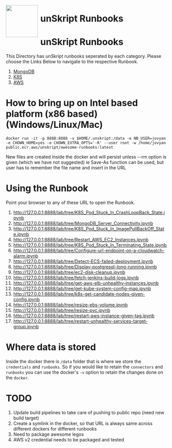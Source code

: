 [<img align="left" src="https://unskript.com/assets/favicon.png" width="100" height="100" style="padding-right: 5px">](https://unskript.com/assets/favicon.png)
<h1>unSkript Runbooks</h1>


# unSkript Runbooks

This Directory has unSkript runbooks seperated by each category. Please choose the Links Below to navigate to the respective Runbook.

1. [MongoDB](./mongodb/README.md)
2. [K8S](./k8s/README.md)
3. [AWS](./aws/README.md)


# How to bring up on Intel based platform (x86 based) (Windows/Linux/Mac)

```
docker run -it -p 8888:8888 -v $HOME/.unskript:/data -e NB_USER=jovyan -e CHOWN_HOME=yes -e CHOWN_EXTRA_OPTS='-R' --user root -w /home/jovyan public.ecr.aws/unskript/awesome-runbooks:latest
```

New files are created inside the docker and will persist unless --rm option is given (which we have not suggested)
ie
Save-As function can be used, but user has to remember the file name and insert in the URL


# Using the Runbook
Point your browser to any of these URL to open the Runbook.

1. http://127.0.0.1:8888/lab/tree/K8S_Pod_Stuck_In_CrashLoopBack_State.ipynb
2. http://127.0.0.1:8888/lab/tree/MongoDB_Server_Connectivity.ipynb
3. http://127.0.0.1:8888/lab/tree/K8S_Pod_Stuck_In_ImagePullBackOff_State.ipynb
4. http://127.0.0.1:8888/lab/tree/Restart_AWS_EC2_Instances.ipynb
5. http://127.0.0.1:8888/lab/tree/K8S_Pod_Stuck_In_Terminating_State.ipynb
6. http://127.0.0.1:8888/lab/tree/Configure-url-endpoint-on-a-cloudwatch-alarm.ipynb
7. http://127.0.0.1:8888/lab/tree/Detect-ECS-failed-deployment.ipynb
8. http://127.0.0.1:8888/lab/tree/Display-postgresql-long-running.ipynb
9. http://127.0.0.1:8888/lab/tree/ec2-disk-cleanup.ipynb
10. http://127.0.0.1:8888/lab/tree/fetch-jenkins-build-logs.ipynb
11. http://127.0.0.1:8888/lab/tree/get-aws-elb-unhealthy-instances.ipynb
12. http://127.0.0.1:8888/lab/tree/get-kube-system-config-map.ipynb
13. http://127.0.0.1:8888/lab/tree/k8s-get-candidate-nodes-given-config.ipynb
14. http://127.0.0.1:8888/lab/tree/resize-ebs-volume.ipynb
15. http://127.0.0.1:8888/lab/tree/resize-pvc.ipynb
16. http://127.0.0.1:8888/lab/tree/restart-aws-instance-given-tag.ipynb
17. http://127.0.0.1:8888/lab/tree/restart-unhealthy-services-target-group.ipynb


# Where data is stored

Inside the docker there is `/data` folder that is where we store the `credentials` and `runbooks`.
So if you would like to retain the `connectors` and `runbooks` you can use the docker's `-v` option
to retain the changes done on the `docker`.


# TODO

1. Update build pipelines to take care of pushing to public repo (need new build target)
2. Create a symlink in the docker, so that URL is always same across different dockers for different runbooks
3. Need to package awesome legos
4. AWS v2 credential needs to be packaged and tested

